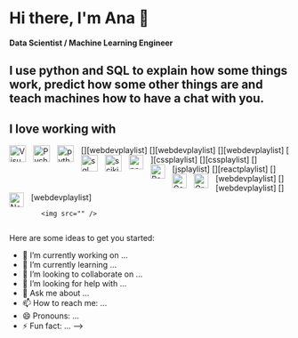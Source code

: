 # Hi there, I'm Ana 👋

**Data Scientist / Machine Learning Engineer**

I use python and SQL to explain how some things work, predict how some other things are and teach machines how to have a chat with you.
---
## I love working with
[<img align="left" alt="Visual Studio Code" width="30px" src="https://cdn.jsdelivr.net/gh/devicons/devicon/icons/vscode/vscode-original.svg" style="padding-right:10px;" />][webdevplaylist]
[<img align="left" alt="Pycharm" width="30px" src="https://cdn.jsdelivr.net/gh/devicons/devicon@latest/icons/pycharm/pycharm-original.svg" style="padding-right:10px;" />][webdevplaylist]
[<img align="left" alt="python" width="30px" src="https://cdn.jsdelivr.net/gh/devicons/devicon@latest/icons/python/python-original.svg" style="padding-right:10px;" />][webdevplaylist]
[<img align="left" alt="sql" width="30px" src="https://cdn.jsdelivr.net/gh/devicons/devicon@latest/icons/postgresql/postgresql-original.svg" style="padding-right:10px;" />][cssplaylist]
[<img align="left" alt="scikit-learn" width="30px" src="https://cdn.jsdelivr.net/gh/devicons/devicon@latest/icons/scikitlearn/scikitlearn-original.svg" style="padding-right:10px;" />][cssplaylist]
[<img align="left" alt="pandas" width="26px" src="https://cdn.jsdelivr.net/gh/devicons/devicon@latest/icons/pandas/pandas-original.svg" style="padding-right:10px;" />][jsplaylist]
[<img align="left" alt="React" width="26px" src="https://cdn.jsdelivr.net/gh/devicons/devicon/icons/react/react-original.svg" style="padding-right:10px;" />][reactplaylist]
[<img align="left" alt="Gatsby" width="26px" src="https://cdn.jsdelivr.net/gh/devicons/devicon/icons/gatsby/gatsby-original.svg" style="padding-right:10px;" />][webdevplaylist]
[<img align="left" alt="GraphQL" width="26px" src="https://cdn.jsdelivr.net/gh/devicons/devicon/icons/graphql/graphql-plain.svg" style="padding-right:10px;" />][webdevplaylist]
[<img align="left" alt="Node.js" width="26px" src="https://cdn.jsdelivr.net/gh/devicons/devicon/icons/nodejs/nodejs-original.svg" style="padding-right:10px;" />][webdevplaylist]



            <img src="" />


          
 <img src="" />

Here are some ideas to get you started:

- 🔭 I’m currently working on ...
- 🌱 I’m currently learning ...
- 👯 I’m looking to collaborate on ...
- 🤔 I’m looking for help with ...
- 💬 Ask me about ...
- 📫 How to reach me: ...
- 😄 Pronouns: ...
- ⚡ Fun fact: ...
-->
